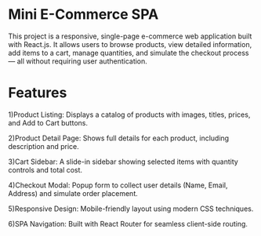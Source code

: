 # Mini E-Commerce SPA

This project is a responsive, single-page e-commerce web application built with React.js. It allows users to browse products, view detailed information, add items to a cart, manage quantities, and simulate the checkout process — all without requiring user authentication.

# Features

1)Product Listing: Displays a catalog of products with images, titles, prices, and Add to Cart buttons.

2)Product Detail Page: Shows full details for each product, including description and price.

3)Cart Sidebar: A slide-in sidebar showing selected items with quantity controls and total cost.

4)Checkout Modal: Popup form to collect user details (Name, Email, Address) and simulate order placement.

5)Responsive Design: Mobile-friendly layout using modern CSS techniques.

6)SPA Navigation: Built with React Router for seamless client-side routing.

